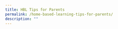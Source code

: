 ```yaml
---
title: HBL Tips for Parents
permalink: /home-based-learning-tips-for-parents/
description: ""
---
```

